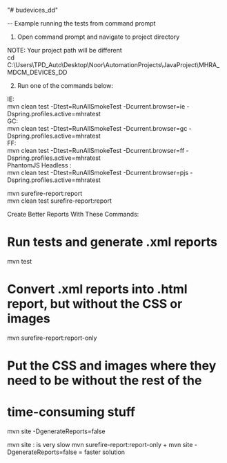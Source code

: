 "# budevices_dd"

-- Example running the tests from command prompt

1. Open command prompt and navigate to project directory

NOTE: Your project path will be different<br/>
cd C:\Users\TPD_Auto\Desktop\Noor\AutomationProjects\JavaProject\MHRA_MDCM_DEVICES_DD

2. Run one of the commands below:

IE:<br/>
mvn clean test -Dtest=RunAllSmokeTest -Dcurrent.browser=ie -Dspring.profiles.active=mhratest
<br/>
GC:<br/>
mvn clean test -Dtest=RunAllSmokeTest -Dcurrent.browser=gc -Dspring.profiles.active=mhratest
<br/>
FF:<br/>
mvn clean test -Dtest=RunAllSmokeTest -Dcurrent.browser=ff -Dspring.profiles.active=mhratest
<br/>
PhantomJS Headless :<br/>
mvn clean test -Dtest=RunAllSmokeTest -Dcurrent.browser=pjs -Dspring.profiles.active=mhratest
<br/>


mvn surefire-report:report
 <br/>
mvn clean test surefire-report:report
 <br/>

Create Better Reports With These Commands: <br/>
# Run tests and generate .xml reports
mvn test
# Convert .xml reports into .html report, but without the CSS or images
mvn surefire-report:report-only

# Put the CSS and images where they need to be without the rest of the
# time-consuming stuff
mvn site -DgenerateReports=false

mvn site : is very slow
mvn surefire-report:report-only + mvn site -DgenerateReports=false = faster solution
